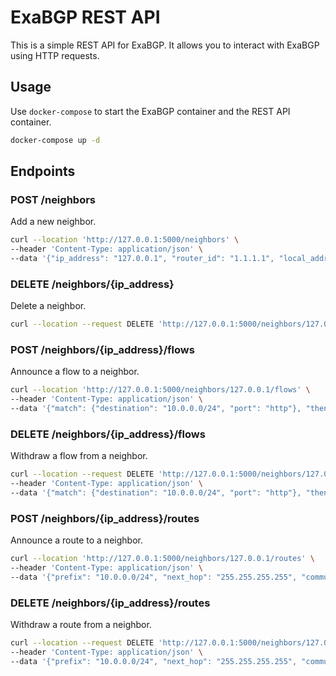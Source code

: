 # ExaBGP REST API

This is a simple REST API for ExaBGP. It allows you to interact with ExaBGP using HTTP requests.

## Usage

Use `docker-compose` to start the ExaBGP container and the REST API container.

```bash
docker-compose up -d
```

## Endpoints

### POST /neighbors

Add a new neighbor.

```bash
curl --location 'http://127.0.0.1:5000/neighbors' \
--header 'Content-Type: application/json' \
--data '{"ip_address": "127.0.0.1", "router_id": "1.1.1.1", "local_address": "127.0.0.1", "local_as": 65001, "peer_as": 65010, "connect": 1000, "capability":{"route_refresh": true}}'
```

### DELETE /neighbors/{ip_address}

Delete a neighbor.

```bash
curl --location --request DELETE 'http://127.0.0.1:5000/neighbors/127.0.0.1'
```

### POST /neighbors/{ip_address}/flows

Announce a flow to a neighbor.

```bash
curl --location 'http://127.0.0.1:5000/neighbors/127.0.0.1/flows' \
--header 'Content-Type: application/json' \
--data '{"match": {"destination": "10.0.0.0/24", "port": "http"}, "then": "discard"}'
```

### DELETE /neighbors/{ip_address}/flows

Withdraw a flow from a neighbor.

```bash
curl --location --request DELETE 'http://127.0.0.1:5000/neighbors/127.0.0.1/flows' \
--header 'Content-Type: application/json' \
--data '{"match": {"destination": "10.0.0.0/24", "port": "http"}, "then": "discard"}'
```

### POST /neighbors/{ip_address}/routes

Announce a route to a neighbor.

```bash
curl --location 'http://127.0.0.1:5000/neighbors/127.0.0.1/routes' \
--header 'Content-Type: application/json' \
--data '{"prefix": "10.0.0.0/24", "next_hop": "255.255.255.255", "community": [[64500, 666]]}'
```

### DELETE /neighbors/{ip_address}/routes

Withdraw a route from a neighbor.

```bash
curl --location --request DELETE 'http://127.0.0.1:5000/neighbors/127.0.0.1/routes' \
--header 'Content-Type: application/json' \
--data '{"prefix": "10.0.0.0/24", "next_hop": "255.255.255.255", "community": [[64500, 666]]}'
```

